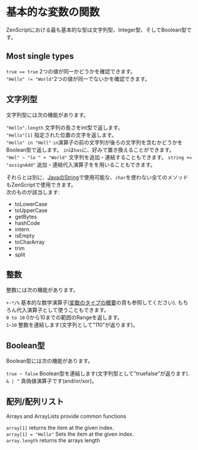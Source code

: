 # 基本的な変数の関数

ZenScriptにおける最も基本的な型は文字列型、Integer型、そしてBoolean型です。

## Most single types

`true == true` 2つの値が同一かどうかを確認できます。  
`"Hello" != "World"`2つの値が同一でないかを確認できます。

## 文字列型

文字列型には次の機能があります。

`"Hello".length` 文字列の長さをint型で返します。  
`"Hello"[1]` 指定された位置の文字を返します。  
`"Hello" in "Hell"` `in`演算子の前の文字列が後ろの文字列を含むかどうかをBoolean型で返します。 `in`は`has`に、好みで置き換えることができます。  
`"Hel" ~ "lo " + "World"` 文字列を追加・連結することもできます。 `string += "assignAdd"` 追加・連結代入演算子をを用いることもできます。

それらとは別に、[JavaのString](https://docs.oracle.com/javase/8/docs/api/java/lang/String.html)で使用可能な、`char`を使わない全てのメソッドもZenScriptで使用できます。  
次のものが該当します:

- toLowerCase
- toUpperCase
- getBytes
- hashCode
- intern
- isEmpty
- toCharArray
- trim
- split

## 整数

整数には次の機能があります。

`+-*/%` 基本的な数学演算子([変数のタイプの概要](Variable_Types)の頁も参照してください). もちろん代入演算子として使うこともできます。  
`0 to 10` 0から10までの範囲のRangeを返します。  
`1~10` 整数を連結します(文字列として"110"が返ります)。

## Boolean型

Boolean型には次の機能があります。

`true ~ false` Boolean型を連結します(文字列型として"truefalse"が返ります).  
`& | ^` 真偽値演算子です(and/or/xor)。

## 配列/配列リスト

Arrays and ArrayLists provide common functions

`array[1]` returns the item at the given index.  
`array[1] = "Hello"` Sets the item at the given index.  
`array.length` returns the arrays length